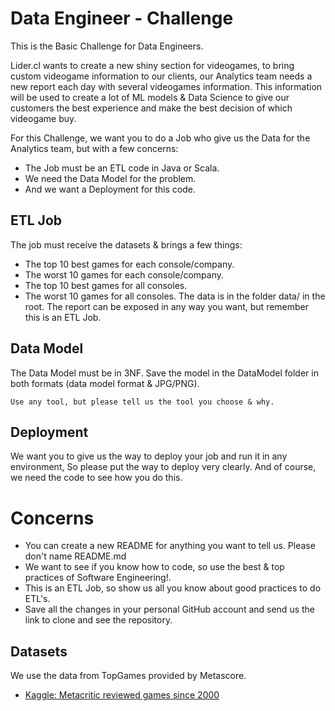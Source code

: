 # Data Engineer - Challenge
This is the Basic Challenge for Data Engineers. 

Lider.cl wants to create a new shiny section for videogames, to bring custom videogame information to our clients, our Analytics team needs a new report each day with several videogames information. This information will be used to create a lot of ML models & Data Science to give our customers the best experience and make the best decision of which videogame buy.

For this Challenge, we want you to do a Job who give us the Data for the Analytics team, but with a few concerns:
- The Job must be an ETL code in Java or Scala.
- We need the Data Model for the problem.
- And we want a Deployment for this code.

## ETL Job
The job must receive the datasets & brings a few things:
- The top 10 best games for each console/company.
- The worst 10 games for each console/company.
- The top 10 best games for all consoles.
- The worst 10 games for all consoles.
The data is in the folder data/ in the root. The report can be exposed in any way you want, but remember this is an ETL Job.

## Data Model
The Data Model must be in 3NF. 
Save the model in the DataModel folder in both formats (data model format & JPG/PNG).
```
Use any tool, but please tell us the tool you choose & why.
```

## Deployment 
We want you to give us the way to deploy your job and run it in any environment, So please put the way to deploy very clearly.
And of course, we need the code to see how you do this.

# Concerns
- You can create a new README for anything you want to tell us. Please don't name README.md
- We want to see if you know how to code, so use the best & top practices of Software Engineering!.
- This is an ETL Job, so show us all you know about good practices to do ETL's.
- Save all the changes in your personal GitHub account and send us the link to clone and see the repository.

## Datasets
We use the data from TopGames provided by Metascore.

* [Kaggle: Metacritic reviewed games since 2000](https://www.kaggle.com/destring/metacritic-reviewed-games-since-2000)
